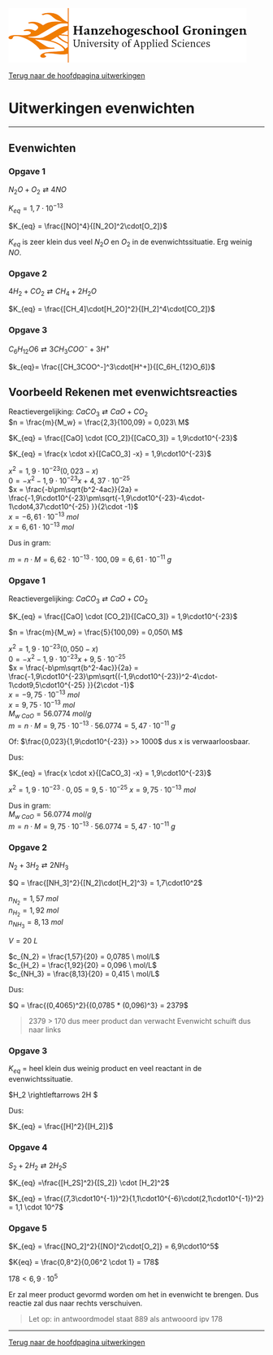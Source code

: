 ![Hanze](../../hanze/hanze.png)

[Terug naar de hoofdpagina uitwerkingen](../../index.md)

# Uitwerkingen evenwichten

---

## Evenwichten

### Opgave 1

$N_2O + O_2 \rightleftarrows 4NO$  

$K_{eq} = 1,7\cdot 10^{-13}$  

$K_{eq} = \frac{[NO]^4}{[N_2O]^2\cdot[O_2]}$  

$K_{eq}$ is zeer klein dus veel $N_2O$ en $O_2$ in de evenwichtssituatie. Erg weinig $NO$.  

### Opgave 2

$4H_2 + CO_2 \rightleftarrows CH_4 + 2H_2O$   

$K_{eq} = \frac{[CH_4]\cdot[H_2O]^2}{[H_2]^4\cdot[CO_2]}$  

### Opgave 3

$C_6H_{12}O6 \rightleftarrows 3CH_3COO^- + 3H^+$  

$k_{eq}= \frac{[CH_3COO^-]^3\cdot[H^+]}{[C_6H_{12}O_6]}$  

## Voorbeeld Rekenen met evenwichtsreacties


Reactievergelijking: $CaCO_3 \rightleftarrows CaO + CO_2$  
$n = \frac{m}{M_w} = \frac{2,3}{100,09} = 0,023\ M$  

$K_{eq} = \frac{[CaO] \cdot [CO_2]}{[CaCO_3]} = 1,9\cdot10^{-23}$  

$K_{eq} = \frac{x \cdot x}{[CaCO_3] -x} = 1,9\cdot10^{-23}$  

$x^2 = 1,9\cdot10^{-23}(0,023 -x)$  
$0 = -x^2 - 1,9\cdot10^{-23}x + 4,37\cdot10^{-25}$  
$x = \frac{-b\pm\sqrt{b^2-4ac}}{2a} = \frac{-1,9\cdot10^{-23}\pm\sqrt{-1,9\cdot10^{-23}-4\cdot-1\cdot4,37\cdot10^{-25} }}{2\cdot -1}$  
$x = -6,61\cdot10^{-13}\  mol$  
$x = 6,61\cdot10^{-13}\  mol$  

Dus in gram:  

$m=n\cdot M = 6,62\cdot10^{-13} \cdot 100,09 = 6,61\cdot10^{-11} \ g$  


### Opgave 1

Reactievergelijking: $CaCO_3 \rightleftarrows CaO + CO_2$  

$K_{eq} = \frac{[CaO] \cdot [CO_2]}{[CaCO_3]} = 1,9\cdot10^{-23}$  

$n = \frac{m}{M_w} = \frac{5}{100,09} = 0,050\ M$  

$x^2 = 1,9\cdot10^{-23}(0,050 -x)$  
$0 = -x^2 - 1,9\cdot10^{-23}x + 9,5\cdot10^{-25}$  
$x = \frac{-b\pm\sqrt{b^2-4ac}}{2a} = \frac{-1,9\cdot10^{-23}\pm\sqrt{(-1,9\cdot10^{-23})^2-4\cdot-1\cdot9,5\cdot10^{-25} }}{2\cdot -1}$  
$x = -9,75\cdot10^{-13}\  mol$  
$x = 9,75\cdot10^{-13}\  mol$  
$M_{w \ CaO} = 56.0774 \ mol/g$  
$m=n\cdot M = 9,75\cdot10^{-13} \cdot 56.0774 = 5,47\cdot10^{-11} \ g$  

Of: $\frac{0,023}{1,9\cdot10^{-23}} >> 1000$ dus x is verwaarloosbaar.  

Dus:  

$K_{eq} = \frac{x \cdot x}{[CaCO_3] -x} = 1,9\cdot10^{-23}$  

$x^2 = 1,9\cdot10^{-23} \cdot 0,05 = 9,5 \cdot10^{-25}$
$x = 9,75 \cdot10^{-13} \ mol$  

Dus in gram:  
$M_{w \ CaO} = 56.0774 \ mol/g$  
$m=n\cdot M = 9,75\cdot10^{-13} \cdot 56.0774 = 5,47\cdot10^{-11} \ g$  


### Opgave 2

$N_2 + 3H_2 \rightleftarrows 2NH_3$  

$Q = \frac{[NH_3]^2}{[N_2]\cdot[H_2]^3} = 1,7\cdot10^2$  

$n_{N_2} = 1,57 \ mol$  
$n_{H_2} = 1,92 \ mol$  
$n_{NH_3} = 8,13 \ mol$  

$V = 20\ L$  

$c_{N_2} = \frac{1,57}{20} = 0,0785 \ mol/L$  
$c_{H_2} = \frac{1,92}{20} = 0,096 \ mol/L$  
$c_{NH_3} = \frac{8,13}{20} = 0,415 \ mol/L$  

Dus:

$Q = \frac{(0,4065)^2}{(0,0785 * (0,096)^3} = 2379$  

>2379 > 170 dus meer product dan verwacht
Evenwicht schuift dus naar links

### Opgave 3

$K_{eq}$ = heel klein dus weinig product en veel  reactant in de evenwichtssituatie.  

$H_2 \rightleftarrows 2H $  

Dus:  

$K_{eq} = \frac{[H]^2}{[H_2]}$  

### Opgave 4


$S_2 + 2H_2 \rightleftarrows 2H_2S$  

$K_{eq} =\frac{[H_2S]^2}{[S_2]} \cdot [H_2]^2$  

$K_{eq} = \frac{(7,3\cdot10^{-1})^2}{1,1\cdot10^{-6}\cdot(2,1\cdot10^{-1})^2} = 1,1 \cdot 10^7$  

### Opgave 5

$K_{eq} = \frac{[NO_2]^2}{[NO]^2\cdot[O_2]} = 6,9\cdot10^5$  

$K{eq} = \frac{0,8^2}{0,06^2 \cdot 1} = 178$  

$178< 6,9\cdot10^5$  

Er zal meer product gevormd worden om het in evenwicht te brengen. Dus reactie zal dus naar rechts verschuiven.  

>Let op: in antwoordmodel staat 889 als antwooord ipv 178  

--- 

[Terug naar de hoofdpagina uitwerkingen](../../index.md)

<script type="text/x-mathjax-config">
  MathJax.Hub.Config({
    tex2jax: {
      inlineMath: [ ['$','$'], ["\\(","\\)"] ],
      processEscapes: true
    }
  });
</script>
    
<script type="text/javascript"
        src="https://cdn.mathjax.org/mathjax/latest/MathJax.js?config=TeX-AMS-MML_HTMLorMML">
</script>